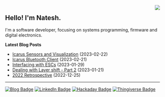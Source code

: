 <img src="https://github-readme-stats-git-masterrstaa-rickstaa.vercel.app/api/top-langs/?username=nnarain&layout=compact" align="right">

Hello! I'm Natesh.
------------------

I'm a software developer, focusing on systems programming, firmware and digital electronics.

**Latest Blog Posts**

<!-- BLOG-POST-LIST:START -->
* [Icarus Sensors and Visualization](https://nnarain.github.io/2023/02/22/Icarus-Sensors-and-Visualization.html) (2023-02-22)
* [Icarus Bluetooth Client](https://nnarain.github.io/2023/02/21/Icarus-Bluetooth-Client.html) (2023-02-21)
* [Interfacing with ESCs](https://nnarain.github.io/2023/01/29/Interfacing-with-ESCs.html) (2023-01-29)
* [Dealing with Layer shift - Part 2](https://nnarain.github.io/2023/01/21/Dealing-with-Layer-shift-Part-2.html) (2023-01-21)
* [2022 Retrospective](https://nnarain.github.io/2022/12/25/2022-Retrospective.html) (2022-12-25)

<!-- BLOG-POST-LIST:END -->

---

[![Blog Badge](https://img.shields.io/badge/-Blog-green?style=flat-square&logo=github)](https://nnarain.github.io/)
[![LinkedIn Badge](https://img.shields.io/badge/-LinkedIn-blue?style=flat-square&logo=linkedin)](https://www.linkedin.com/in/natesh-narain-4b46b285/)
[![Hackaday Badge](https://img.shields.io/badge/-Hackaday-black?style=flat-square&logo=hackaday)](https://hackaday.io/projects/hacker/482112)
[![Thingiverse Badge](https://img.shields.io/badge/-Thingiverse-darkblue?style=flat-square&logo=thingiverse&logoColor=white)](https://www.thingiverse.com/nnarain/makes)
